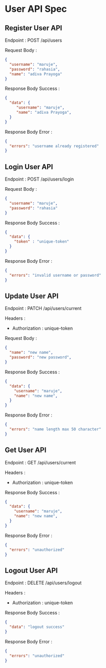# User API Spec

## Register User API

Endpoint : POST /api/users

Request Body : 

```json
{
  "username": "maruje",
  "password": "rahasia",
  "name": "adiva Prayoga"
}
```

Response Body Success :

```json
{
  "data": {
     "username": "maruje",
     "name": "adiva Prayoga",
  }
}
```

Response Body Error :

```json
{
  "errors": "username already registered"
}
```


## Login User API

Endpoint : POST /api/users/login

Request Body :

```json
{
  "username": "maruje",
  "password": "rahasia"
}
```

Response Body Success : 

```json
{
  "data": {
    "token" : "unique-token"
  }
}
```

Response Body Error : 

```json
{
  "errors": "invalid username or password"
}
```

## Update User API

Endpoint : PATCH /api/users/current

Headers : 
- Authorization : unique-token

Request Body :

```json
{
  "name": "new name",
  "password": "new password",
}
```

Response Body Success :

```json
{
  "data": {
    "username": "maruje",
    "name": "new name",
  }
}
```

Response Body Error :

```json
{
  "errors": "name length max 50 character"
}
```

## Get User API

Endpoint : GET /api/users/current

Headers : 
- Authorization : unique-token

Response Body Success :

```json
{
  "data": {
    "username": "maruje",
    "name": "new name",
  }
}
```

Response Body Error :

```json
{
  "errors": "unauthorized"
}
```

## Logout User API

Endpoint : DELETE /api/users/logout

Headers : 
- Authorization : unique-token

Response Body Success :

```json
{
  "data": "logout success"
}
```

Response Body Error :

```json
{
  "errors": "unauthorized"
}
```